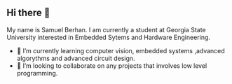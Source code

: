 ## Hi there 👋

My name is Samuel Berhan. I am currently a student at Georgia State University interested in Embedded Sytems and Hardware Engineering. 

- 🌱 I’m currently learning computer vision, embedded systems ,advanced algorythms and advanced circuit design.
- 👯 I’m looking to collaborate on any projects that involves low level programming.




<!--
**Samuelberhan98736/SamuelBerhan98736** is a ✨ _special_ ✨ repository because its `README.md` (this file) appears on your GitHub profile.

Here are some ideas to get you started:

- 🔭 I’m currently working on ...
- 🌱 I’m currently learning ...
- 👯 I’m looking to collaborate on ...
- 🤔 I’m looking for help with ...
- 💬 Ask me about ...
- 📫 How to reach me: ...
- 😄 Pronouns: ...
- ⚡ Fun fact: ...
-->
